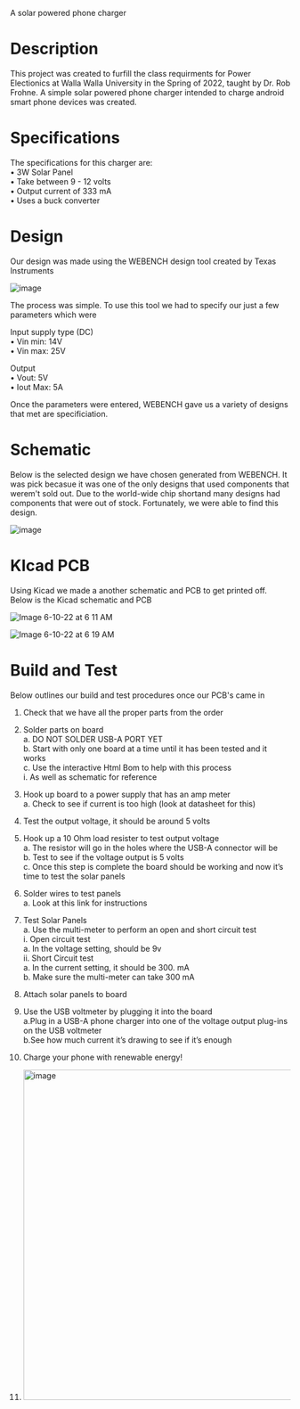 
A solar powered phone charger

# Description 

This project was created to furfill the class requirments for Power Electionics at Walla Walla University in the Spring of 2022, taught by Dr. Rob Frohne. A simple solar powered phone charger intended to charge android smart phone devices was created.  

# Specifications 

The specifications for this charger are: <br/>
• 3W Solar Panel <br/>
• Take between 9 - 12 volts <br/>
• Output current of 333 mA <br/>
• Uses a buck converter <br/>

# Design 

Our design was made using the WEBENCH design tool created by Texas Instruments 

![image](https://user-images.githubusercontent.com/82369669/173068782-e39c2bb7-511e-4eab-a780-876c3613222e.jpeg)

The process was simple. To use this tool we had to specify our just a few parameters which were <br/>

Input supply type (DC) <br/>
• Vin min: 14V <br/>
• Vin max: 25V <br/>

Output <br/>
• Vout: 5V <br/>
• Iout Max: 5A <br/>

Once the parameters were entered, WEBENCH gave us a variety of designs that met are specificiation. 

# Schematic

Below is the selected design we have chosen generated from WEBENCH. It was pick becasue it was one of the only designs that used components that werem't sold out. Due to the world-wide chip shortand many designs had components that were out of stock. Fortunately, we were able to find this design.

![image](https://user-images.githubusercontent.com/82369669/173071248-8e9e7c20-9974-4c67-a5f5-4f57504e4505.jpeg)


# KIcad PCB 

Using Kicad we made a another schematic and PCB to get printed off. Below is the Kicad schematic and PCB 

![Image 6-10-22 at 6 11 AM](https://user-images.githubusercontent.com/82369669/173071942-550d6607-ca1d-4d05-b8c0-24a835940404.jpg)

![Image 6-10-22 at 6 19 AM](https://user-images.githubusercontent.com/82369669/173073425-0f1f7bf2-7a3d-4744-94f2-3dadaee2c253.jpg)



# Build and Test 

Below outlines our build and test procedures once our PCB's came in <br/>
1. Check that we have all the proper parts from the order <br/>
2. Solder parts on board <br/>
  a. DO NOT SOLDER USB-A PORT YET <br/>
  b. Start with only one board at a time until it has been tested and it works <br/>
  c. Use the interactive Html Bom to help with this process <br/>
      i. As well as schematic for reference <br/>
3. Hook up board to a power supply that has an amp meter <br/>
  a. Check to see if current is too high (look at datasheet for this) <br/>
4. Test the output voltage, it should be around 5 volts <br/>
5. Hook up a 10 Ohm load resister to test output voltage <br/>
  a. The resistor will go in the holes where the USB-A connector will be <br/>
  b. Test to see if the voltage output is 5 volts <br/>
  c. Once this step is complete the board should be working and now it’s time to test the solar panels <br/>
6. Solder wires to test panels <br/>
a. Look at this link for instructions <br/>
7. Test Solar Panels <br/>
  a. Use the multi-meter to perform an open and short circuit test <br/>
      i. Open circuit test <br/>
        a. In the voltage setting, should be 9v <br/>
      ii. Short Circuit test <br/>
        a. In the current setting, it should be 300. mA <br/>
        b. Make sure the multi-meter can take 300 mA <br/>
8. Attach solar panels to board <br/>	
9. Use the USB voltmeter by plugging it into the board <br/>
  a.Plug in a USB-A phone charger into one of the voltage output plug-ins on the USB voltmeter <br/>
  b.See how much current it’s drawing to see if it’s enough <br/>
10. Charge your phone with renewable energy! 
 
13. <img width="593" alt="image" src="https://user-images.githubusercontent.com/82369669/173073592-07289acb-cb06-40e9-a48f-375994e2c79d.png">





